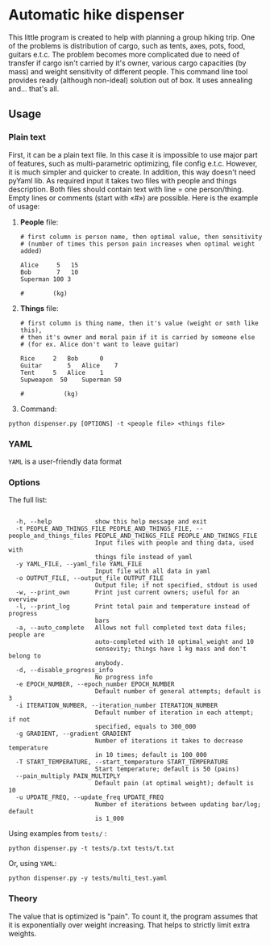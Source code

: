 # Automatic hike dispenser

This little program is created to help with planning a group hiking trip. One of the problems is distribution of cargo, such as tents, axes, pots, food, guitars e.t.c. The problem becomes more complicated due to need of transfer if cargo isn't carried by it's owner, various cargo capacities (by mass) and weight sensitivity of different people. This command line tool provides ready (although non-ideal) solution out of box. It uses annealing and... that's all.

## Usage

### Plain text 

First, it can be a plain text file. In this case it is impossible to use major part of features, such as multi-parametric optimizing, file config e.t.c. However, it is much simpler and quicker to create. In addition, this way doesn't need pyYaml lib. As required input it takes two files with people and things description. Both files should contain text with line = one person/thing. Empty lines or comments (start with «\#») are possible. Here is the example of usage:

1. **People** file:

   ```
   # first column is person name, then optimal value, then sensitivity 
   # (number of times this person pain increases when optimal weight added)
   
   Alice	 5   15
   Bob   	 7   10
   Superman 100 3
   
   # 		(kg)
   ```

2. **Things** file:

   ```
   # first column is thing name, then it's value (weight or smth like this),
   # then it's owner and moral pain if it is carried by someone else 
   # (for ex. Alice don't want to leave guitar)
   
   Rice		2	Bob    	 0
   Guitar 	 	5   Alice  	 7
   Tent		5   Alice  	 1
   Supweapon  50	Superman 50
   
   #		   (kg)
   ```

3. Command:

`python dispenser.py [OPTIONS] -t <people file> <things file>`

### YAML

`YAML` is a user-friendly data format  

### Options

The full list:

```

  -h, --help            show this help message and exit
  -t PEOPLE_AND_THINGS_FILE PEOPLE_AND_THINGS_FILE, --people_and_things_files PEOPLE_AND_THINGS_FILE PEOPLE_AND_THINGS_FILE
                        Input files with people and thing data, used with
                        things file instead of yaml
  -y YAML_FILE, --yaml_file YAML_FILE
                        Input file with all data in yaml
  -o OUTPUT_FILE, --output_file OUTPUT_FILE
                        Output file; if not specified, stdout is used
  -w, --print_own       Print just current owners; useful for an overview
  -l, --print_log       Print total pain and temperature instead of progress
                        bars
  -a, --auto_complete   Allows not full completed text data files; people are
                        auto-completed with 10 optimal_weight and 10
                        sensevity; things have 1 kg mass and don't belong to
                        anybody.
  -d, --disable_progress_info
                        No progress info
  -e EPOCH_NUMBER, --epoch_number EPOCH_NUMBER
                        Default number of general attempts; default is 3
  -i ITERATION_NUMBER, --iteration_number ITERATION_NUMBER
                        Default number of iteration in each attempt; if not
                        specified, equals to 300_000
  -g GRADIENT, --gradient GRADIENT
                        Number of iterations it takes to decrease temperature
                        in 10 times; default is 100_000
  -T START_TEMPERATURE, --start_temperature START_TEMPERATURE
                        Start temperature; default is 50 (pains)
  --pain_multiply PAIN_MULTIPLY
                        Default pain (at optimal weight); default is 10
  -u UPDATE_FREQ, --update_freq UPDATE_FREQ
                        Number of iterations between updating bar/log; default
                        is 1_000

```

Using examples from `tests/` :

 `python dispenser.py -t tests/p.txt tests/t.txt`

Or, using `YAML`:

`python dispenser.py -y tests/multi_test.yaml`

### Theory

The value that is optimized is "pain". To count it, the program assumes
that it is exponentially over weight increasing. That helps to strictly
limit extra weights.
